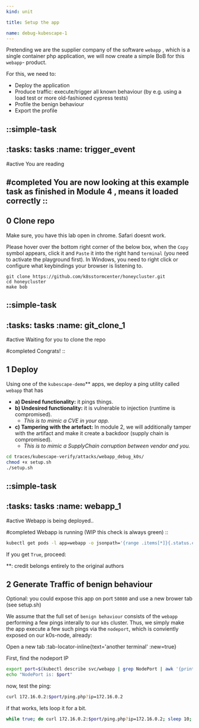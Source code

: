 ```yaml
---
kind: unit

title: Setup the app

name: debug-kubescape-1
---
```


Pretending we are the supplier company of the software `webapp` , which is a single container php application,
we will now create a simple BoB for this `webapp`- product.

For this, we need to:  
 
* Deploy the application
* Produce traffic: execute/trigger all known behaviour (by e.g. using a load test or more old-fashioned cypress tests)
* Profile the benign behaviour
* Export the profile

::simple-task
---
:tasks: tasks
:name: trigger_event
---
#active
You are reading

#completed
You are now looking at this example task as finished in Module 4 , means it loaded correctly
::
---


## 0 Clone repo
Make sure, you have this lab open in chrome. Safari doesnt work. 

Please hover over the bottom right corner of the below box, when the `Copy` symbol appears, click it and `Paste` it into the right hand `terminal` (you need to activate the playground first). In Windows, you need to right click or configure what keybindings your browser is listening to.

```git
git clone https://github.com/k8sstormcenter/honeycluster.git
cd honeycluster
make bob
```
::simple-task
---
:tasks: tasks
:name: git_clone_1
---
#active
Waiting for you to clone the repo


#completed
Congrats! 
::

## 1 Deploy

Using one of the `kubescape-demo`** apps, we deploy a ping utility called `webapp` that has

*   **a) Desired functionality:** it pings things.
*   **b) Undesired functionality:** it is vulnerable to injection (runtime is compromised).
    *   _This is to mimic a CVE in your app._
*   **c) Tampering with the artefact:** In module 2, we will additionally tamper with the artifact and make it create a backdoor (supply chain is compromised).
    *   _This is to mimic a SupplyChain corruption between vendor and you._



```sh
cd traces/kubescape-verify/attacks/webapp_debug_k0s/
chmod +x setup.sh
./setup.sh
```



::simple-task
---
:tasks: tasks
:name: webapp_1
---
#active
Webapp is being deployed..

#completed
Webapp is running (WIP this check is always green)
::


```sh
kubectl get pods -l app=webapp -o jsonpath='{range .items[*]}{.status.conditions[?(@.type=="Ready")].status}{"\n"}{end}'
```

If you get `True`, proceed:


**: credit belongs entirely to the original authors


## 2 Generate Traffic of benign behaviour
Optional: you could expose this app on port `58080` and use a new brower tab (see setup.sh)


We assume that the full set of `benign behaviour` consists of the `webapp` performing a few pings interally to our `k0s` cluster. Thus, we simply make the app execute a few such pings via the `nodeport`, which is conviently exposed on our k0s-node, already:


Open a new tab :tab-locator-inline{text='another terminal' :new=true}

First, find the nodeport IP
```sh
export port=$(kubectl describe svc/webapp | grep NodePort | awk '{print $3}' | cut -d '/' -f1)
echo "NodePort is: $port"
```
now, test the ping:

```sh
curl 172.16.0.2:$port/ping.php?ip=172.16.0.2
```
if that works, lets loop it for a bit.

```sh
while true; do curl 172.16.0.2:$port/ping.php?ip=172.16.0.2; sleep 10; done
```

